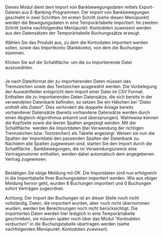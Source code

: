 <!DOCTYPE html>
<html>
<head>
<meta charset="utf-8">
<meta name="viewport" content="width=device-width, initial-scale=1.0">
<title>300_Kontodaten_importieren.md</title>
<link rel="stylesheet" href="https://stackedit.io/res-min/themes/base.css" />
<script type="text/javascript" src="https://cdn.mathjax.org/mathjax/latest/MathJax.js?config=TeX-AMS_HTML"></script>
</head>
<body><div class="container"><p>Dieses Modul dient dem Import von Bankbewegungsdaten mittels Export-Dateien aus E-Banking-Programmen. Der Import von Bankbewegungen geschieht in zwei Schritten. Im ersten Schritt (siehe diesen Menüpunkt) werden die Bewegungsdaten in eine Temporärtabelle importiert. Im zweiten Schritt (siehe nachfolgendes Menüpunkt: <em>Kontodaten zuweisen</em>) werden aus den Datensätzen der Temporärtabelle Buchungssätze erzeugt.</p>

<p>Wählen Sie das Produkt aus, zu dem die Kontodaten importiert werden sollen, sowie das Importkonto (Bankkonto), von dem die Buchungen stammen.</p>

<p>Klicken Sie auf die Schaltfläche <img src="http://xpecto.github.io/docs/img/img_1441983048557.png" alt="" title=""> um die zu importierende Datei auszuwählen.</p>

<p><img src="http://xpecto.github.io/docs/img/img_1441982998218.png" alt="" title=""></p>

<p>Je nach Dateiformat der zu importierenden Daten müssen das Trennzeichen sowie das Textzeichen ausgewählt werden. Die Vorbelegung der Auswahlfelder entspricht dem Import einer Datei im CSV Format. Enthalten die zu importierenden Daten Datensätze, die sich bereits in der verwendeten Datenbank befinden, so setzen Sie ein Häkchen bei <em>“Datei enthält alte Daten”</em>. Dies verhindert die doppelte Anlage bereits vorhandener Datensätze (bereits vorhandene Datensätze werden durch einen Abgleich-Algorithmus erkannt und übersprungen). Wahlweise können die Kopfzeile sowie die leeren Spalten angezeigt werden. Mit der Schaltfläche <img src="http://xpecto.github.io/docs/img/img_1442233708499.png" alt="" title=""> werden die Importdaten (bei Verwendung der richtigen Trennzeichen bzw. Textzeichen) als Tabelle angezeigt. Weisen sie nun die Spalten der Importdatei den passenden Spalten der Datenbank zu. Nachdem alle Spalten zugewiesen sind, starten Sie den Import durch die Schaltfläche <img src="http://xpecto.github.io/docs/img/img_1442233746695.png" alt="" title="">. Bankbewegungen, die im Verwendungszweck eine Vertragsnummer enthalten, werden dabei automatisch dem angegebenen Vertrag zugewiesen.</p>

<p><img src="http://xpecto.github.io/docs/img/img_1441983215647.png" alt="" title=""></p>

<p>Bestätigen Sie obige Meldung mit <em>OK</em>. Die Importdaten sind nun erfolgreich in die Importtabelle Ihrer Buchungsdaten importiert werden. Wie aus obiger Meldung hervor geht, wurden 8 Buchungen importiert und 0 Buchungen sofort Verträgen zugeordnet.</p>

<p>Achtung: Der Import der Buchungen ist an dieser Stelle noch nicht vollständig. Daten, die importiert wurden, aber noch nicht übernommen wurden, werden bei Berechnungen noch nicht berücksichtigt. Die importierten Daten werden hier lediglich in eine Temporärtabelle geschrieben, sie müssen später noch über das Modul <em>“Kontodaten verbuchen”</em> in die Buchungstabelle übertragen werden (siehe nachfolgenden Menüpunkt: <em>Kontodaten zuweisen</em>).</p></div></body>
</html>